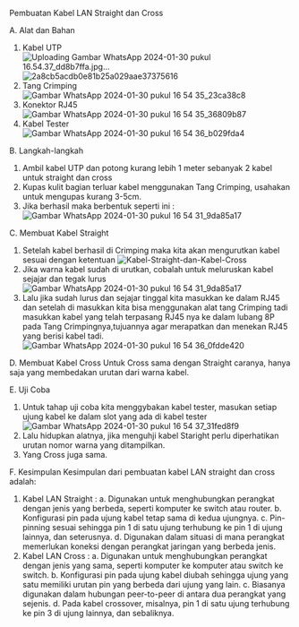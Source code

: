 Pembuatan Kabel LAN Straight dan Cross

A. Alat dan Bahan
  1. Kabel UTP
![Uploading Gambar WhatsApp 2024-01-30 pukul 16.54.37_dd8b7ffa.jpg…]()![2a8cb5acdb0e81b25a029aae37375616](https://github.com/piogenty13/Pengenalan-Kabel-LAN/assets/126374059/f27ed598-fdde-4d32-9989-d0ad4c0ce74b)
  2. Tang Crimping
![Gambar WhatsApp 2024-01-30 pukul 16 54 35_23ca38c8](https://github.com/piogenty13/Pengenalan-Kabel-LAN/assets/126374059/eea6563b-8c88-49cb-b2ed-715a552828e0)
  3. Konektor RJ45
![Gambar WhatsApp 2024-01-30 pukul 16 54 35_36809b87](https://github.com/piogenty13/Pengenalan-Kabel-LAN/assets/126374059/9c09a622-152e-43a5-bbdd-3e61e9f0ed7a)
  4. Kabel Tester
![Gambar WhatsApp 2024-01-30 pukul 16 54 36_b029fda4](https://github.com/piogenty13/Pengenalan-Kabel-LAN/assets/126374059/3d30eef7-f11d-4a18-a7c9-b5363feb7b51)

B. Langkah-langkah
  1. Ambil kabel UTP dan potong kurang lebih 1 meter sebanyak 2 kabel untuk straight dan cross
  2. Kupas kulit bagian terluar kabel menggunakan Tang Crimping, usahakan untuk mengupas kurang 3-5cm.
  3. Jika berhasil maka berbentuk seperti ini :
![Gambar WhatsApp 2024-01-30 pukul 16 54 31_9da85a17](https://github.com/piogenty13/Pengenalan-Kabel-LAN/assets/126374059/4df94ad2-d964-4f7f-8063-d80143a5d5a6)

C. Membuat Kabel Straight
  1. Setelah kabel berhasil di Crimping maka kita akan mengurutkan kabel sesuai dengan ketentuan
  ![Kabel-Straight-dan-Kabel-Cross](https://github.com/piogenty13/Pengenalan-Kabel-LAN/assets/126374059/f17445d4-f8a9-495b-b5af-417f2d815521)
  2. Jika warna kabel sudah di urutkan, cobalah untuk meluruskan kabel sejajar dan tegak lurus
  ![Gambar WhatsApp 2024-01-30 pukul 16 54 31_9da85a17](https://github.com/piogenty13/Pengenalan-Kabel-LAN/assets/126374059/13ea9492-85ee-46f7-a892-b6c30f8e4404)
  3. Lalu jika sudah lurus dan sejajar tinggal kita masukkan ke dalam RJ45 dan setelah di masukkan kita bisa menggunakan alat tang Crimping tadi masukkan kabel yang telah   terpasang RJ45 nya ke dalam lubang 8P pada Tang Crimpingnya,tujuannya agar merapatkan dan menekan RJ45 yang berisi kabel tadi.
![Gambar WhatsApp 2024-01-30 pukul 16 54 36_0fdde420](https://github.com/piogenty13/Pengenalan-Kabel-LAN/assets/126374059/5ac985f1-25c4-4a29-a6ee-1480fd2dc27e)

D. Membuat Kabel Cross
Untuk Cross sama dengan Straight caranya, hanya saja yang membedakan urutan dari warna kabel.

E. Uji Coba
  1. Untuk tahap uji coba kita menggybakan kabel tester, masukan setiap ujung kabel ke dalam slot yang ada di kabel tester
  ![Gambar WhatsApp 2024-01-30 pukul 16 54 37_31fed8f9](https://github.com/piogenty13/Pengenalan-Kabel-LAN/assets/126374059/6590fc7f-090c-4754-8abb-43fa4b6956e7)
  2. Lalu hidupkan alatnya, jika menguhji kabel Staright perlu diperhatikan urutan nomor warna yang ditampilkan.
  3. Yang Cross juga sama.

F. Kesimpulan
Kesimpulan dari pembuatan kabel LAN straight  dan cross adalah:
  1. Kabel LAN Straight :
     a. Digunakan untuk menghubungkan perangkat dengan jenis yang berbeda, seperti komputer ke switch atau router.
     b. Konfigurasi pin pada ujung kabel tetap sama di kedua ujungnya.
     c. Pin-pinning sesuai sehingga pin 1 di satu ujung terhubung ke pin 1 di ujung lainnya, dan seterusnya.
     d. Digunakan dalam situasi di mana perangkat memerlukan koneksi dengan perangkat jaringan yang berbeda jenis.
  2. Kabel LAN Cross :
     a. Digunakan untuk menghubungkan perangkat dengan jenis yang sama, seperti komputer ke komputer atau switch ke switch.
     b. Konfigurasi pin pada ujung kabel diubah sehingga ujung yang satu memiliki urutan pin yang berbeda dari ujung yang lain.
     c. Biasanya digunakan dalam hubungan peer-to-peer di antara dua perangkat yang sejenis.
     d. Pada kabel crossover, misalnya, pin 1 di satu ujung terhubung ke pin 3 di ujung lainnya, dan sebaliknya.





